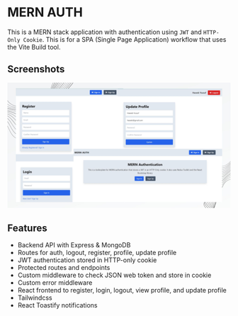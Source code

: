 # MERN AUTH

This is a MERN stack application with authentication using `JWT` and `HTTP-Only Cookie`. This is for a SPA (Single Page Application) workflow that uses the Vite Build tool.

## Screenshots

<img src="./frontend/public/screen.jpg" />

## Features

- Backend API with Express & MongoDB
- Routes for auth, logout, register, profile, update profile
- JWT authentication stored in HTTP-only cookie
- Protected routes and endpoints
- Custom middleware to check JSON web token and store in cookie
- Custom error middleware
- React frontend to register, login, logout, view profile, and update profile
- Tailwindcss
- React Toastify notifications
